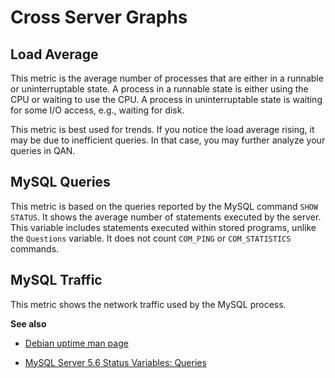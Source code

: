 # Cross Server Graphs

## Load Average

This metric is the average number of processes that are either in a runnable or
uninterruptable state.  A process in a runnable state is either using the CPU or
waiting to use the CPU.  A process in uninterruptable state is waiting for some
I/O access, e.g., waiting for disk.

This metric is best used for trends. If you notice the load average rising, it
may be due to inefficient queries. In that case, you may further analyze your
queries in QAN.

## MySQL Queries

This metric is based on the queries reported by the MySQL command
`SHOW STATUS`. It shows the average number of statements executed by the
server. This variable includes statements executed within stored programs,
unlike the `Questions` variable. It does not count `COM_PING` or
`COM_STATISTICS` commands.

## MySQL Traffic

This metric shows the network traffic used by the MySQL process.

**See also**


* [Debian uptime man page](https://manpages.debian.org/stretch/procps/uptime.1.en.html)


* [MySQL Server 5.6 Status Variables: Queries](https://dev.mysql.com/doc/refman/5.6/en/server-status-variables.html#statvar_Queries)
